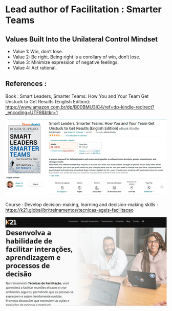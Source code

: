# Lead author of Facilitation : Smarter Teams

## Values Built Into the Unilateral Control Mindset



- Value 1: Win, don’t lose.
- Value 2: Be right. Being right is a corollary of win, don’t lose. 
- Value 3: Minimize expression of negative feelings. 
- Value 4: Act rational. 




## References : 

Book : Smart Leaders, Smarter Teams: How You and Your Team Get Unstuck to Get Results (English Edition): https://www.amazon.com.br/dp/B00BMU3IC4/ref=dp-kindle-redirect?_encoding=UTF8&btkr=1

![Screenshot](./imgs/book-smart-leads.jpeg)

Course : Develop decision-making, learning and decision-making skills : https://k21.global/br/treinamentos/tecnicas-ageis-facilitacao

![Screenshot](./imgs/k21-course-facilitation.jpeg)